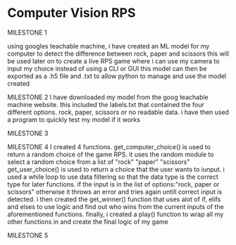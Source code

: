 # Computer Vision RPS

MILESTONE 1

using googles teachable machine, i have created an ML model for my computer to detect the difference between rock, paper and scissors
this will be used later on to create a live RPS game where i can use my camera to input my choice instead of using a CLI or GUI
this model can then be exported as a .h5 file and .txt to allow python to manage and use the model created

MILESTONE 2
I have downloaded my model from the goog teachable machine website. this included the labels.txt that contained the four different options. rock, paper, scissors or no readable data.
i have then used a program to quickly test my model if it works


MILESTONE 3



MILESTONE 4
I created 4 functions. get_computer_choice() is used to return a random choice of the game RPS. it uses the random module to select a random choice from a list of "rock" "paper" "scissors"
get_user_choice() is used to return a choice that the user wants to iunput. i used a while loop to use data filtering so that the data type is the correct type for later functions. if the input is in the list of options:"rock, paper or scissors" otherwise it throws an error and tries again untill correct input is detected.
i then created the get_winner() function that uses alot of if, elifs and elses to use logic and find out who wins from the current inputs of the aforementioned functions.
finally, i created a play() function to wrap all my other functions in and create the final logic of my game


MILESTONE 5
